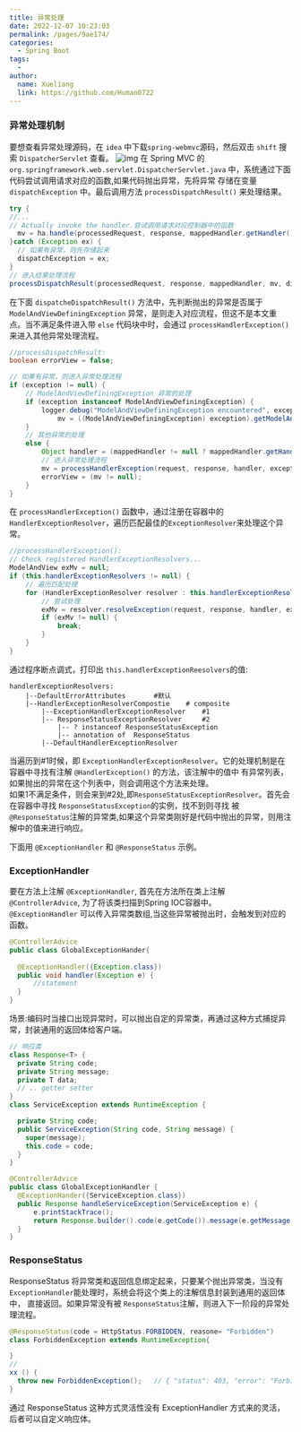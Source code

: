 ```yaml
---
title: 异常处理
date: 2022-12-07 10:23:03
permalink: /pages/9ae174/
categories:
  - Spring Boot
tags:
  - 
author: 
  name: Xueliang
  link: https://github.com/Human0722
---
```


### 异常处理机制
要想查看异常处理源码，在 `idea` 中下载`spring-webmvc`源码，然后双击 `shift` 搜索 `DispatcherServlet` 查看。
![img](/images/springboot/downloadsource.png)
在 Spring MVC 的 `org.springframework.web.servlet.DispatcherServlet.java` 中，系统通过下面代码尝试调用请求对应的函数,如果代码抛出异常，先将异常
存储在变量 `dispatchException` 中。最后调用方法 `processDispatchResult()` 来处理结果。
```java
try {
//...
// Actually invoke the handler.尝试调用请求对应控制器中的函数
  mv = ha.handle(processedRequest, response, mappedHandler.getHandler());
}catch (Exception ex) {
  // 如果有异常，则先存储起来
  dispatchException = ex;
}
// 进入结果处理流程
processDispatchResult(processedRequest, response, mappedHandler, mv, dispatchException);
```  
在下面 `dispatcheDispatchResult()` 方法中，先判断抛出的异常是否属于 `ModelAndViewDefiningException` 
异常，是则走入对应流程，但这不是本文重点。当不满足条件进入带 `else` 代码块中时，会通过 `processHandlerException()` 
来进入其他异常处理流程。

```java
//processDispatchResult:
boolean errorView = false;

// 如果有异常，则进入异常处理流程
if (exception != null) {
    // ModelAndViewDefiningException 异常的处理
	if (exception instanceof ModelAndViewDefiningException) {
		logger.debug("ModelAndViewDefiningException encountered", exception);
			mv = ((ModelAndViewDefiningException) exception).getModelAndView();
	}
	// 其他异常的处理
	else {
		Object handler = (mappedHandler != null ? mappedHandler.getHandler() : null);
		// 进入异常处理流程
		mv = processHandlerException(request, response, handler, exception);
		errorView = (mv != null);
	}
}
```
在 `processHandlerException()` 函数中，通过注册在容器中的`HandlerExceptionResolver`，遍历匹配最佳的`ExceptionResolver`来处理这个异常。
```java 
//processHandlerException():
// Check registered HandlerExceptionResolvers...
ModelAndView exMv = null;
if (this.handlerExceptionResolvers != null) {
    // 遍历匹配处理
	for (HandlerExceptionResolver resolver : this.handlerExceptionResolvers) {
	    // 尝试处理
		exMv = resolver.resolveException(request, response, handler, ex);
		if (exMv != null) {
			break;
		}
	}
}
```
通过程序断点调式，打印出 `this.handlerExceptionReesolvers`的值: 
```text
handlerExceptionResolvers:
    |--DefaultErrorAttributes       #默认
    |--HandlerExceptionResolverCompostie    # composite
        |--ExceptionHandlerExceptionResolver    #1
        |-- ResponseStatusExceptionResolver     #2
            |-- ? instanceof ResponseStatusException
            |-- annotation of  ResponseStatus
        |--DefaultHandlerExceptionResolver
```
当遍历到#1时候，即 `ExceptionHandlerExceptionResolver`。它的处理机制是在容器中寻找有注解 `@HandlerException()` 的方法，该注解中的值中
有异常列表，如果抛出的异常在这个列表中，则会调用这个方法来处理。  
如果1不满足条件，则会来到#2处,即`ResponseStatusExceptionResolver`。首先会在容器中寻找 `ResponseStatusException`的实例，找不到则寻找
被 `@ResponseStatus`注解的异常类,如果这个异常类刚好是代码中抛出的异常，则用注解中的值来进行响应。  

下面用 `@ExceptionHandler` 和 `@ResponseStatus` 示例。

### ExceptionHandler 
要在方法上注解 `@ExceptionHandler`, 首先在方法所在类上注解 `@ControllerAdvice`, 为了将该类扫描到Spring IOC容器中。  
`@ExceptionHandler` 可以传入异常类数组,当这些异常被抛出时，会触发到对应的函数。
```java
@ControllerAdvice
public class GlobalExceptionHander{
  
  @ExceptionHandler({Exception.class})
  public void handler(Exception e) {
      //statement
  }
}
```  
场景:编码时当接口出现异常时，可以抛出自定的异常类，再通过这种方式捕捉异常，封装通用的返回体给客户端。  
```java 
// 响应类
class Response<T> {
  private String code;
  private String message;
  private T data;
  // .. getter setter
}
class ServiceException extends RuntimeException {

  private String code;
  public ServiceException(String code, String message) {
    super(message);        
    this.code = code;
  }
}

@ControllerAdvice
public class GlobalExceptionHandler {
  @ExceptionHander({ServiceException.class})
  public Response handleServiceException(ServiceException e) {
      e.printStackTrace();
      return Response.builder().code(e.getCode()).message(e.getMessage());
  }
}

```
### ResponseStatus
ResponseStatus 将异常类和返回信息绑定起来，只要某个抛出异常类，当没有`ExceptionHandler`能处理时，系统会将这个类上的注解信息封装到通用的返回体中，
直接返回。如果异常没有被 `ResponseStatus`注解，则进入下一阶段的异常处理流程。
```java 
@ResponseStatus(code = HttpStatus.FORBIDDEN, reasone= "Forbidden")
class ForbiddenException extends RuntimeException{

}
//
xx () {
  throw new ForbiddenException();   // { "status": 403, "error": "Forbidden"}
}
```

通过 ResponseStatus 这种方式灵活性没有 ExceptionHandler 方式来的灵活，后者可以自定义响应体。

